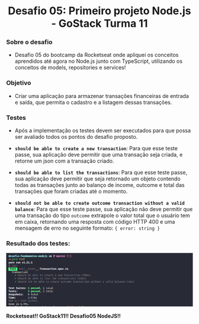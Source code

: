 <h1 align="center">Desafio 05: Primeiro projeto Node.js -  GoStack Turma 11</h1>

### Sobre o desafio

- Desafio 05 do bootcamp da Rocketseat onde apliquei os conceitos aprendidos até agora no Node.js junto com TypeScript, utilizando os conceitos de models, repositories e services!

### Objetivo
- Criar uma aplicação para armazenar transações financeiras de entrada e saída, que permita o cadastro e a listagem dessas transações.

### Testes
- Após a implementação os testes devem ser executados para que possa ser avaliado todos os pontos do desafio proposto.

- **`should be able to create a new transaction`**: Para que esse teste passe, sua aplicação deve permitir que uma transação seja criada, e retorne um json com a transação criado.

- **`should be able to list the transactions`**: Para que esse teste passe, sua aplicação deve permitir que seja retornado um objeto contendo todas as transações junto ao balanço de income, outcome e total das transações que foram criadas até o momento.

- **`should not be able to create outcome transaction without a valid balance`**: Para que esse teste passe, sua aplicação não deve permitir que uma transação do tipo `outcome` extrapole o valor total que o usuário tem em caixa, retornando uma resposta com código HTTP 400 e uma mensagem de erro no seguinte formato: `{ error: string }`

### Resultado dos testes:

<img src="src/assets/desafio05.png">

**Rocketseat!! GoStack11!! Desafio05 NodeJS!!**
